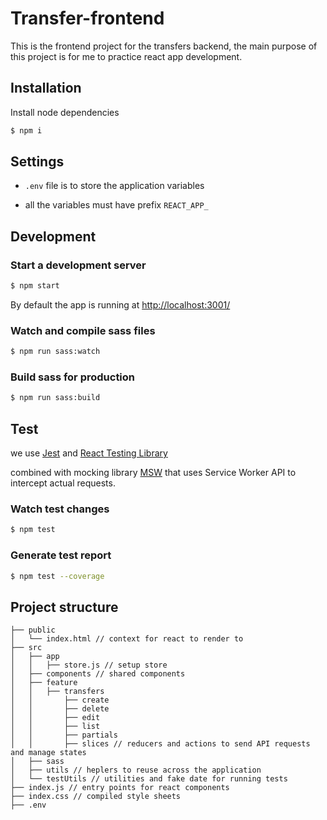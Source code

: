 Transfer-frontend
====

This is the frontend project for the transfers backend,
the main purpose of this project is for me to practice
react app development.

## Installation
Install node dependencies
```bash
$ npm i
```
## Settings

- `.env` file is to store the application variables

- all the variables must have prefix `REACT_APP_`

## Development

### Start a development server

```bash
$ npm start
```

By default the app is running at [http://localhost:3001/](http://localhost:3001/)


### Watch and compile sass files

```bash
$ npm run sass:watch
```

### Build sass for production

```bash
$ npm run sass:build
```

## Test
we use [Jest](https://jestjs.io/) and [React Testing Library](https://testing-library.com/docs/react-testing-library/intro/)

combined with mocking library [MSW](https://mswjs.io/) that uses Service Worker API to intercept actual requests.

### Watch test changes

```bash
$ npm test
```

### Generate test report

```bash
$ npm test --coverage
```

## Project structure

```
├── public
│   └── index.html // context for react to render to
├── src
│   ├── app
│   │   ├── store.js // setup store
│   ├── components // shared components
│   ├── feature
│   │   ├── transfers
│   │       ├── create
│   │       ├── delete
│   │       ├── edit
│   │       ├── list
│   │       ├── partials
│   │       ├── slices // reducers and actions to send API requests and manage states
│   ├── sass
│   ├── utils // heplers to reuse across the application
│   └── testUtils // utilities and fake date for running tests
├── index.js // entry points for react components
├── index.css // compiled style sheets
├── .env
```